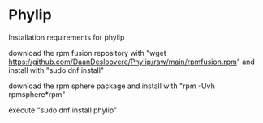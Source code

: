 # Phylip
Installation requirements for phylip

download the rpm fusion repository with "wget https://github.com/DaanDesloovere/Phylip/raw/main/rpmfusion.rpm" and install with "sudo dnf install"

download the rpm sphere package and install with "rpm -Uvh rpmsphere*rpm"

execute "sudo dnf install phylip"
